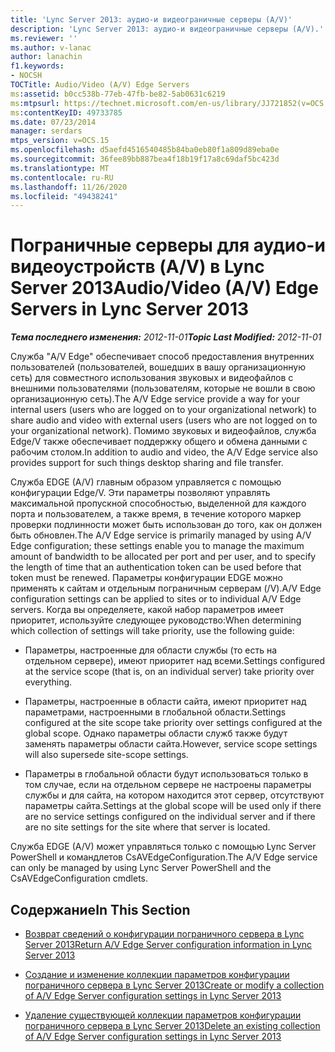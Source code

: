 ```yaml
---
title: 'Lync Server 2013: аудио-и видеограничные серверы (A/V)'
description: 'Lync Server 2013: аудио-и видеограничные серверы (A/V).'
ms.reviewer: ''
ms.author: v-lanac
author: lanachin
f1.keywords:
- NOCSH
TOCTitle: Audio/Video (A/V) Edge Servers
ms:assetid: b0cc538b-77eb-47fb-be82-5ab0631c6219
ms:mtpsurl: https://technet.microsoft.com/en-us/library/JJ721852(v=OCS.15)
ms:contentKeyID: 49733785
ms.date: 07/23/2014
manager: serdars
mtps_version: v=OCS.15
ms.openlocfilehash: d5aefd4516540485b84ba0eb80f1a809d89eba0e
ms.sourcegitcommit: 36fee89bb887bea4f18b19f17a8c69daf5bc423d
ms.translationtype: MT
ms.contentlocale: ru-RU
ms.lasthandoff: 11/26/2020
ms.locfileid: "49438241"
---
```

# <a name="audiovideo-av-edge-servers-in-lync-server-2013"></a><span data-ttu-id="2e08e-103">Пограничные серверы для аудио-и видеоустройств (A/V) в Lync Server 2013</span><span class="sxs-lookup"><span data-stu-id="2e08e-103">Audio/Video (A/V) Edge Servers in Lync Server 2013</span></span>

<div data-xmlns="http://www.w3.org/1999/xhtml">

<div class="topic" data-xmlns="http://www.w3.org/1999/xhtml" data-msxsl="urn:schemas-microsoft-com:xslt" data-cs="https://msdn.microsoft.com/">

<div data-asp="https://msdn2.microsoft.com/asp">



</div>

<div id="mainSection">

<div id="mainBody"><span data-ttu-id="2e08e-104">

<span> </span></span><span class="sxs-lookup"><span data-stu-id="2e08e-104">

<span> </span></span></span>

<span data-ttu-id="2e08e-105">_**Тема последнего изменения:** 2012-11-01_</span><span class="sxs-lookup"><span data-stu-id="2e08e-105">_**Topic Last Modified:** 2012-11-01_</span></span>

<span data-ttu-id="2e08e-106">Служба "A/V Edge" обеспечивает способ предоставления внутренних пользователей (пользователей, вошедших в вашу организационную сеть) для совместного использования звуковых и видеофайлов с внешними пользователями (пользователям, которые не вошли в свою организационную сеть).</span><span class="sxs-lookup"><span data-stu-id="2e08e-106">The A/V Edge service provide a way for your internal users (users who are logged on to your organizational network) to share audio and video with external users (users who are not logged on to your organizational network).</span></span> <span data-ttu-id="2e08e-107">Помимо звуковых и видеофайлов, служба Edge/V также обеспечивает поддержку общего и обмена данными с рабочим столом.</span><span class="sxs-lookup"><span data-stu-id="2e08e-107">In addition to audio and video, the A/V Edge service also provides support for such things desktop sharing and file transfer.</span></span>

<span data-ttu-id="2e08e-108">Служба EDGE (A/V) главным образом управляется с помощью конфигурации Edge/V. Эти параметры позволяют управлять максимальной пропускной способностью, выделенной для каждого порта и пользователем, а также время, в течение которого маркер проверки подлинности может быть использован до того, как он должен быть обновлен.</span><span class="sxs-lookup"><span data-stu-id="2e08e-108">The A/V Edge service is primarily managed by using A/V Edge configuration; these settings enable you to manage the maximum amount of bandwidth to be allocated per port and per user, and to specify the length of time that an authentication token can be used before that token must be renewed.</span></span> <span data-ttu-id="2e08e-109">Параметры конфигурации EDGE можно применять к сайтам и отдельным пограничным серверам (/V).</span><span class="sxs-lookup"><span data-stu-id="2e08e-109">A/V Edge configuration settings can be applied to sites or to individual A/V Edge servers.</span></span> <span data-ttu-id="2e08e-110">Когда вы определяете, какой набор параметров имеет приоритет, используйте следующее руководство:</span><span class="sxs-lookup"><span data-stu-id="2e08e-110">When determining which collection of settings will take priority, use the following guide:</span></span>

  - <span data-ttu-id="2e08e-111">Параметры, настроенные для области службы (то есть на отдельном сервере), имеют приоритет над всеми.</span><span class="sxs-lookup"><span data-stu-id="2e08e-111">Settings configured at the service scope (that is, on an individual server) take priority over everything.</span></span>

  - <span data-ttu-id="2e08e-112">Параметры, настроенные в области сайта, имеют приоритет над параметрами, настроенными в глобальной области.</span><span class="sxs-lookup"><span data-stu-id="2e08e-112">Settings configured at the site scope take priority over settings configured at the global scope.</span></span> <span data-ttu-id="2e08e-113">Однако параметры области служб также будут заменять параметры области сайта.</span><span class="sxs-lookup"><span data-stu-id="2e08e-113">However, service scope settings will also supersede site-scope settings.</span></span>

  - <span data-ttu-id="2e08e-114">Параметры в глобальной области будут использоваться только в том случае, если на отдельном сервере не настроены параметры службы и для сайта, на котором находится этот сервер, отсутствуют параметры сайта.</span><span class="sxs-lookup"><span data-stu-id="2e08e-114">Settings at the global scope will be used only if there are no service settings configured on the individual server and if there are no site settings for the site where that server is located.</span></span>

<span data-ttu-id="2e08e-115">Служба EDGE (A/V) может управляться только с помощью Lync Server PowerShell и командлетов CsAVEdgeConfiguration.</span><span class="sxs-lookup"><span data-stu-id="2e08e-115">The A/V Edge service can only be managed by using Lync Server PowerShell and the CsAVEdgeConfiguration cmdlets.</span></span>

<div>

## <a name="in-this-section"></a><span data-ttu-id="2e08e-116">Содержание</span><span class="sxs-lookup"><span data-stu-id="2e08e-116">In This Section</span></span>

  - [<span data-ttu-id="2e08e-117">Возврат сведений о конфигурации пограничного сервера в Lync Server 2013</span><span class="sxs-lookup"><span data-stu-id="2e08e-117">Return A/V Edge Server configuration information in Lync Server 2013</span></span>](lync-server-2013-return-a-v-edge-server-configuration-information.md)

  - [<span data-ttu-id="2e08e-118">Создание и изменение коллекции параметров конфигурации пограничного сервера в Lync Server 2013</span><span class="sxs-lookup"><span data-stu-id="2e08e-118">Create or modify a collection of A/V Edge Server configuration settings in Lync Server 2013</span></span>](lync-server-2013-create-or-modify-a-collection-of-a-v-edge-server-configuration-settings.md)

  - [<span data-ttu-id="2e08e-119">Удаление существующей коллекции параметров конфигурации пограничного сервера в Lync Server 2013</span><span class="sxs-lookup"><span data-stu-id="2e08e-119">Delete an existing collection of A/V Edge Server configuration settings in Lync Server 2013</span></span>](lync-server-2013-delete-an-existing-collection-of-a-v-edge-server-configuration-settings.md)

<span data-ttu-id="2e08e-120"></div>

</div>

<span> </span>

</div>

</div>

</span><span class="sxs-lookup"><span data-stu-id="2e08e-120"></div>

</div>

<span> </span>

</div>

</div>

</span></span></div>

